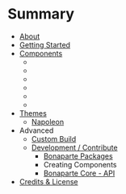 # Summary

* [About](README.md)
* [Getting Started](getting_started/index.md)
* [Components](components/index.md)
   * [<bonaparte-button>](components/bonaparte-button.md)
   * [<bonaparte-dropdown>](components/bonaparte-dropdown.md)
   * [<bonaparte-panel>](components/bonaparte-panel.md)
   * [<bonaparte-scroll>](components/bonaparte-scroll.md)
   * [<bonaparte-sidebar>](components/bonaparte-sidebar.md)
   * [<bonaparte-toolbar>](components/bonaparte-toolbar.md)
* [Themes](themes/index.md)
   * [Napoleon](themes/napoleon.md)
* Advanced
   * [Custom Build](advanced/custom_build.md)
   * [Development / Contribute](advanced/create_components.md)
       * [Bonaparte Packages](advanced/bonaparte_packages.md)
       * Creating Components
       * [Bonaparte Core - API](advanced/api-core.md)
* [Credits & License](credits-license.md)

